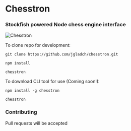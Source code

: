 # Chesstron
### Stockfish powered Node chess engine interface

![Chesstron](http://cdn.c.photoshelter.com/img-get/I00009AJpRu9Jff8/s/900/russia-moscow-chess-robots-ru191697.jpg "Chesstron")

To clone repo for development:

`git clone https://github.com/jgladch/chesstron.git`

`npm install`

`chesstron`

To download CLI tool for use (Coming soon!):

`npm install -g chesstron`

`chesstron`

### Contributing

Pull requests will be accepted